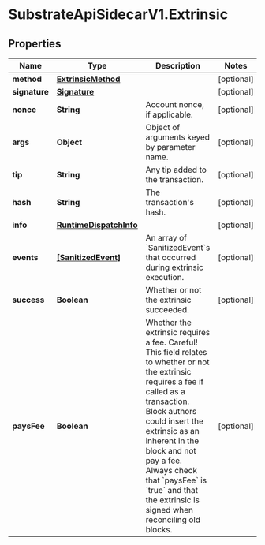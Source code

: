 # SubstrateApiSidecarV1.Extrinsic

## Properties

Name | Type | Description | Notes
------------ | ------------- | ------------- | -------------
**method** | [**ExtrinsicMethod**](ExtrinsicMethod.md) |  | [optional] 
**signature** | [**Signature**](Signature.md) |  | [optional] 
**nonce** | **String** | Account nonce, if applicable. | [optional] 
**args** | **Object** | Object of arguments keyed by parameter name. | [optional] 
**tip** | **String** | Any tip added to the transaction. | [optional] 
**hash** | **String** | The transaction&#39;s hash. | [optional] 
**info** | [**RuntimeDispatchInfo**](RuntimeDispatchInfo.md) |  | [optional] 
**events** | [**[SanitizedEvent]**](SanitizedEvent.md) | An array of &#x60;SanitizedEvent&#x60;s that occurred during extrinsic execution. | [optional] 
**success** | **Boolean** | Whether or not the extrinsic succeeded. | [optional] 
**paysFee** | **Boolean** | Whether the extrinsic requires a fee. Careful! This field relates to whether or not the extrinsic requires a fee if called as a transaction. Block authors could insert the extrinsic as an inherent in the block and not pay a fee. Always check that &#x60;paysFee&#x60; is &#x60;true&#x60; and that the extrinsic is signed when reconciling old blocks. | [optional] 


